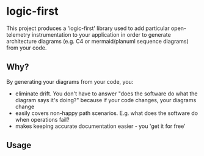 # logic-first

This project produces a 'logic-first' library used to add particular open-telemetry instrumentation to your application 
in order to generate architecture diagrams (e.g. C4 or mermaid/planuml sequence diagrams) from your code.

## Why?
By generating your diagrams from your code, you:
 * eliminate drift. You don't have to answer "does the software do what the diagram says it's doing?" because if your code changes, your diagrams change
 * easily covers non-happy path scenarios. E.g. what does the software do when operations fail?
 * makes keeping accurate documentation easier - you 'get it for free'

## Usage
